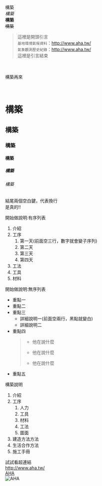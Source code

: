 構築<br/>
*構築*<br/>
**構築**<br/>
~~構築~~<br/>

>這裡是開頭引言<br/>
>`基地環境氣候資料`：http://www.aha.tw/<br/>
>`氣象觀測歷史紀錄`：http://www.aha.tw/<br/>
>這裡是引言結束<br/>

<br/>
<br/>
構築再來<br/>
<br/>
<br/>

# 構築
## 構築
### 構築
#### 構築
##### 構築
###### 構築

結尾兩個空白鍵，代表換行  
是真的!!  

開始做說明:有序列表
1. 介紹
2. 工序  
   1. 第一天(前面空三行，數字就會變子序列)
   2. 第二天  
   3. 第三天  
   4. 第四天  
3. 工法
4. 工具
5. 材料

開始做說明:無序列表  
* 重點一
* 重點二
* 重點三
  * 詳細說明一(前面空兩行，黑點就變白)
  * 詳細說明二
* 重點四 
  >+ 他在說什麼 
  >- 他在說什麼
  >* 他在說什麼
* 重點五

構築說明  
1. 介紹
2. 工序
   1. 人力
   2. 工具
   3. 材料
   4. 工法
   5. 圖面
3. 建造方法方法
4. 生活合作方法
5. 施工手冊

試試看超連結  
http://www.aha.tw/   
[AHA](http://www.aha.tw/)  
![AHA]()




